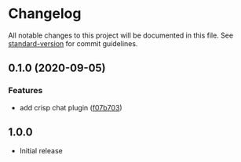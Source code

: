 # Changelog

All notable changes to this project will be documented in this file. See [standard-version](https://github.com/conventional-changelog/standard-version) for commit guidelines.

## 0.1.0 (2020-09-05)


### Features

* add crisp chat plugin ([f07b703](https://github.com/dansmaculotte/vue-crisp-chat/commit/f07b7030d2f5a5e9318dedeb7f7ceae0b20c468f))

## 1.0.0
- Initial release
